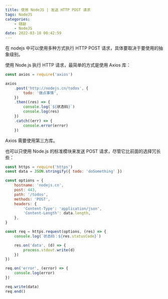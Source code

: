```yaml
---
title: 使用 NodeJS | 发送 HTTP POST 请求
tags: NodeJS
categories:
    - 随敲
    - NodeJS
date: 2022-03-18 00:42:59
---
```


在 nodejs 中可以使用多种方式执行 HTTP POST 请求，具体要取决于要使用的抽象级别。

使用 Node.js 执行 HTTP 请求，最简单的方式是使用 Axios 库：

```js
const axios = require('axios')

axios
    .post('http://nodejs.cn/todos', {
        todo: '做点事情',
    })
    .then((res) => {
        console.log(`${状态码}`)
        console.log(res)
    })
    .catch((err) => {
        console.error(error)
    })
```

Axios 需要使用第三方库。

<!-- more -->

也可以只使用 Node.js 的标准模块来发送 POST 请求，尽管它比前面的选择冗长些：

```js
const https = require('https')
const data = JSON.stringify({ todo: 'doSomething' })

const options = {
    hostname: 'nodejs.cn',
    post: 443,
    path: '/todos',
    methods: 'POST',
    headers: {
        'Content-Type': 'application/json',
        'Content-Length': data.length,
    },
}

const req = https.request(options, (res) => {
    console.log(`状态码：${res.statusCode}`)

    res.on('data', (d) => {
        process.stdout.write(d)
    })
})

req.on('error', (error) => {
    console.log(error)
})

req.write(data)
req.end()
```
